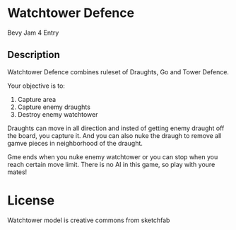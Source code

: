 # Watchtower Defence 
Bevy Jam 4 Entry

## Description

Watchtower Defence combines ruleset of Draughts, Go and Tower Defence.

Your objective is to:

1. Capture area
2. Capture enemy draughts
3. Destroy enemy watchtower

Draughts can move in all direction and insted of getting enemy draught off the board, you capture it. And you can also nuke the draugh to remove all gamve pieces in neighborhood of the draught.

Gme ends when you nuke enemy watchtower or you can stop when you reach certain move limit. There is no AI in this game, so play with youre mates!

# License

Watchtower model is creative commons from sketchfab